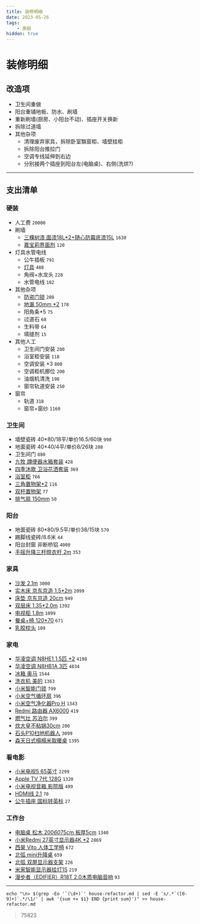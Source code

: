 ```yaml
---
title: 装修明细
date: 2023-05-26
tags:
    - 家庭
hidden: true
---
```


# 装修明细

## 改造项

- 卫生间重做
- 阳台重铺地板、防水、刷墙
- 重新刷墙(厨房、小阳台不动)、插座开关换新
- 拆除过道墙
- 其他杂项
    - 清理废弃家具，拆除卧室飘窗柜、墙壁挂柜
    - 拆除阳台推拉门
    - 空调专线延伸到右边
    - 分别接两个插座到阳台左(电脑桌)、右侧(洗烘?)

---

## 支出清单

### 硬装

- 人工费 `20000`
- 刷墙
    - [三棵树漆 面漆18L*2+随心防霉底漆15L](https://item.jd.com/10047696790159.html) `1630`
    - [嘉宝莉界面剂](https://item.taobao.com/item.htm?id=561223959421) `120`
- 灯具水管电线
    - 公牛插板 `791`
    - [灯具](https://item.jd.com/10041975120703.html) `488`
    - 角阀+水龙头 `228`
    - 水管电线 `182`
- 其他杂项
    - [防盗门锁](https://detail.tmall.com/item.htm?id=664605077092) `208`
    - [地漏 50mm *2](https://item.jd.com/337497.html) `178`
    - 阳角条*5 `75`
    - 过道石 `68`
    - 生料带 `64`
    - 填缝剂 `15`
- 其他人工
    - 卫生间门安装 `280`
    - 浴室柜安装 `118`
    - 空调安装 *3 `800`
    - 空调柜机挪位 `200`
    - 油烟机清洗 `198`
    - 窗帘轨道安装 `250`
- 窗帘
    - 轨道 `318`
    - 窗帘+窗纱 `1160`

### 卫生间

- 墙壁瓷砖 40*80/18平/单价16.5/60块 `990`
- 地面瓷砖 40*40/4平/单价8/26块 `208`
- 卫生间门 `880`
- [九牧 蹲便器水箱套装](https://detail.tmall.com/item.htm?id=43490875403&skuId=4871887934384) `428`
- [四季沐歌 卫浴花洒套装](https://item.jd.com/29680678205.html) `369`
- [浴室柜](https://item.jd.com/10067758447348.html) `766`
- [三角置物架*2](https://item.jd.com/100042554189.html) `116`
- [双杆置物架](https://item.jd.com/100042554189.html) `77`
- [排气扇 150mm](https://item.jd.com/10068047861780.html) `50`

### 阳台

- 地面瓷砖 80*80/9.5平/单价38/15块 `570`
- 踢脚线瓷砖/8.6米 `44`
- 阳台封窗 非断桥铝 `4000`
- [手摇升降三杆晾衣杆 2m](https://item.jd.com/10055047494781.html) `353`

### 家具

- [沙发 2.1m](https://item.taobao.com/item.htm?id=675301256806) `3000`
- [实木床 京东京造 1.5*2m](https://item.jd.com/100039640252.html) `2099`
- [床垫 京东京造 20cm](https://item.jd.com/100039507385.html) `949`
- [双层床 1.35*2.0m](https://item.jd.com/10056727663578.html) `1392`
- [电视柜 1.8m](https://detail.tmall.com/item.htm?id=602411111358&skuId=5074015183875) `1099`
- [餐桌+椅 120*70](https://detail.tmall.com/item.htm?id=650332511579&skuId=4964009901217) `671`
- [乳胶枕头](https://item.jd.com/337643.html) `109`

### 家电

- [华凌空调 N8HE1 1.5匹 *2](https://item.jd.com/100007344273.html) `4198`
- [华凌空调 N8HB1A 3匹](https://item.jd.com/100029578288.html) `4834`
- [冰箱 奥马](https://item.jd.com/100011207433.html) `1544`
- [洗衣机 美的](https://item.jd.com/100037034488.html) `1363`
- [小米智能门锁](https://item.jd.com/100048765169.html) `799`
- [小米空气循环扇](https://item.jd.com/100021788891.html) `396`
- [小米空气净化器Pro H](https://item.jd.com/100004787863.html) `1343`
- [Redmi 路由器 AX6000](https://item.jd.com/100036284224.html) `419`
- [燃气灶 苏泊尔](https://item.jd.com/100029781383.html) `399`
- [炊大皇不粘锅30cm](https://item.jd.com/100026281804.html) `200`
- [石头P10扫地机器人](https://item.jd.com/10070452789495.html) `3099`
- [森天日式榻榻米取暖桌](https://detail.tmall.com/item.htm?id=628033230445) `1395`

### 看电影

- [小米电视5 65英寸](https://item.jd.com/100005515829.html) `2299`
- [Apple TV 7代 128G](https://npcitem.jd.hk/100045175467.html) `1320`
- [小米电视音箱 影院版](https://item.jd.com/100008439091.html) `499`
- [HDMI线 2.1](https://item.jd.com/100017445194.html) `70`
- [公牛插座 国标转英标](https://item.jd.com/914757.html) `27`

### 工作台

- [电脑桌 松木 200*60*75cm 板厚5cm](https://item.taobao.com/item.htm?id=714867755189) `1340`
- [小米Redmi 27英寸显示器4K *2](https://item.jd.com/100024459181.html) `2869`
- [西昊 Vito 人体工学椅](https://item.jd.com/10043905774514.html) `672`
- [北弧 mini升降桌](https://item.jd.com/100023261789.html) `659`
- [北弧 双屏显示器支架](https://item.jd.com/100040787448.html) `226`
- [米家智能显示器挂灯1S](https://item.jd.com/100027978414.html) `219`
- [漫步者（EDIFIER）R18T 2.0木质电脑音响](https://item.jd.com/428946.html) `93`

---

```shell
echo "\n> $(grep -Eo '`(\d+)`' house-refactor.md | sed -E 's/.*`([0-9]+)`.*/\1/' | awk '{sum += $1} END {print sum}')" >> house-refactor.md
```

> 75823
